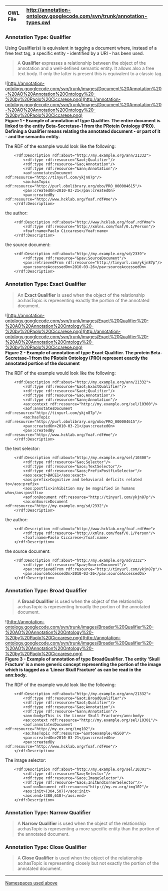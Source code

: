 | OWL File | http://annotation-ontology.googlecode.com/svn/trunk/annotation-types.owl  |
|:---------|:--------------------------------------------------------------------------|

### Annotation Type: Qualifier ###

Using Qualifier(s) is equivalent in tagging a document where, instead of a free text tag, a specific entity - identified by a URI - has been used.

<blockquote>
A <b>Qualifier</b> expresses a relationship between the object of the annotation and a well-defined semantic entity. It allows also a free text body. If only the latter is present this is equivalent to a classic tag.<br>
</blockquote>

![http://annotation-ontology.googlecode.com/svn/trunk/images/Document%20Annotation%20-%20AO%20Annotation%20Ontology%20-%20by%20Paolo%20Ciccarese.png](http://annotation-ontology.googlecode.com/svn/trunk/images/Document%20Annotation%20-%20AO%20Annotation%20Ontology%20-%20by%20Paolo%20Ciccarese.png)<br />
<b>Figure 1 - Example of annotation of type Qualifier. The entire document is linked to the entity Beta-Secretase-1 from the PRotein Ontology (PRO). Defining a Qualifier means relating the annotated document - or part of it - and the semantic entity.</b>


The RDF of the example would look like the following:
```
    <rdf:Description rdf:about="http://my.example.org/ann/21332">
        <rdf:type rdf:resource="&aot;Qualifier"/>
        <rdf:type rdf:resource="&ao;Annotation"/>
        <rdf:type rdf:resource="&ann;Annotation"/>
        <aof:annotatesDocument rdf:resource="http://tinyurl.com/ykjn87p"/>
        <ao:hasTopic rdf:resource="http://purl.obolibrary.org/obo/PRO_000004615"/>
        <pav:createdOn>2010-03-21</pav:createdOn>
        <pav:createdBy rdf:resource="http://www.hcklab.org/foaf.rdf#me"/>
    </rdf:Description> 
```

the author:

```
    <rdf:Description rdf:about="http://www.hcklab.org/foaf.rdf#me">
        <rdf:type rdf:resource="http://xmlns.com/foaf/0.1/Person"/>
        <foaf:name>Paolo Ciccarese</foaf:name>
    </rdf:Description> 
```

the source document:

```
    <rdf:Description rdf:about="http://my.example.org/sd/2339">
        <rdf:type rdf:resource="&pav;SourceDocument"/>
        <pav:retrievedFrom rdf:resource="http://tinyurl.com/ykjn87p"/>
        <pav:sourceAccessedOn>2010-03-26</pav:sourceAccessedOn>
    </rdf:Description> 
```

### Annotation Type: Exact Qualifier ###

<blockquote>
An <b>Exact Qualifier</b> is used when the object of the relationship ao:hasTopic is representing exactly the portion of the annotated document.<br>
</blockquote>

![http://annotation-ontology.googlecode.com/svn/trunk/images/Exact%20Qualifier%20-%20AO%20Annotation%20Ontology%20-%20by%20Paolo%20Ciccarese.png](http://annotation-ontology.googlecode.com/svn/trunk/images/Exact%20Qualifier%20-%20AO%20Annotation%20Ontology%20-%20by%20Paolo%20Ciccarese.png)<br />
<b>Figure 2 - Example of annotation of type Exact Qualifier. The protein Beta-Secretase-1 from the PRotein Ontology (PRO) represent exactly the annotated portion of the document </b>

The RDF of the example would look like the following:
```
    <rdf:Description rdf:about="http://my.example.org/ann/21332">
        <rdf:type rdf:resource="&aot;ExactQualifier"/>
        <rdf:type rdf:resource="&aot;Qualifier"/>
        <rdf:type rdf:resource="&ao;Annotation"/>
        <rdf:type rdf:resource="&ann;Annotation"/>
        <ao:context rdf:resource="http://my.example.org/sel/10300"/>
        <aof:annotatesDocument rdf:resource="http://tinyurl.com/ykjn87p"/>
        <ao:hasTopic rdf:resource="http://purl.obolibrary.org/obo/PRO_000004615"/>
        <pav:createdOn>2010-03-21</pav:createdOn>
        <pav:createdBy rdf:resource="http://www.hcklab.org/foaf.rdf#me"/>
    </rdf:Description> 
```

the text selector:

```
    <rdf:Description rdf:about="http://my.example.org/sel/10300">
        <rdf:type rdf:resource="&ao;Selector"/>
        <rdf:type rdf:resource="&aos;TextSelector"/>
        <rdf:type rdf:resource="&aos;PrefixPostfixSelector"/>
        <aos:exact>BACE1</aos:exact>
        <aos:prefix>Cognitive and behavioral deficits related to</aos:prefix>
        <aos:postfix>inhibition may be magnified in humans who</aos:postfix>
        <aof:onDocument rdf:resource="http://tinyurl.com/ykjn87p"/>
        <ao:onSourceDocument rdf:resource="http://my.example.org/sd/2332"/>
    </rdf:Description>
```

the author:

```
    <rdf:Description rdf:about="http://www.hcklab.org/foaf.rdf#me">
        <rdf:type rdf:resource="http://xmlns.com/foaf/0.1/Person"/>
        <foaf:name>Paolo Ciccarese</foaf:name>
    </rdf:Description> 
```

the source document:

```
    <rdf:Description rdf:about="http://my.example.org/sd/2332">
        <rdf:type rdf:resource="&pav;SourceDocument"/>
        <pav:retrievedFrom rdf:resource="http://tinyurl.com/ykjn87p"/>
        <pav:sourceAccessedOn>2010-03-26</pav:sourceAccessedOn>
    </rdf:Description> 
```

### Annotation Type: Broad Qualifier ###

<blockquote>
A <b>Broad Qualifier</b> is used when the object of the relationship ao:hasTopic is representing broadly the portion of the annotated document.<br>
</blockquote>

![http://annotation-ontology.googlecode.com/svn/trunk/images/Broader%20Qualifier%20-%20AO%20Annotation%20Ontology%20-%20by%20Paolo%20Ciccarese.png](http://annotation-ontology.googlecode.com/svn/trunk/images/Broader%20Qualifier%20-%20AO%20Annotation%20Ontology%20-%20by%20Paolo%20Ciccarese.png)<br />
<b>Figure 3 - Example of annotation of type BroadQualifier. The entity 'Skull Fracture' is a more generic concept representing the portion of the image which is tagged as a 'Linear Skull Fracture' as can be read in the ann:body.</b>

The RDF of the example would look like the following:
```
    <rdf:Description rdf:about="http://my.example.org/ann/21332">
        <rdf:type rdf:resource="&aot;BroadQualifier"/>
        <rdf:type rdf:resource="&aot;Qualifier"/>
        <rdf:type rdf:resource="&ao;Annotation"/>
        <rdf:type rdf:resource="&ann;Annotation"/>
        <ann:body>This is the Linear Skull Fracture</ann:body>
        <ao:context rdf:resource="http://my.example.org/sel/10301"/>
        <aof:annotatesDocument rdf:resource="http://my.ex.org/img102"/>
        <ao:hasTopic rdf:resource="&ontoexample;46560"/>
        <pav:createdOn>2010-03-21</pav:createdOn>
        <pav:createdBy rdf:resource="http://www.hcklab.org/foaf.rdf#me"/>
    </rdf:Description> 
```

The image selector:

```
    <rdf:Description rdf:about="http://my.example.org/sel/10301">
        <rdf:type rdf:resource="&ao;Selector"/>
        <rdf:type rdf:resource="&aos;ImageSelector"/>
        <rdf:type rdf:resource="&aos;InitEndCornerSelector"/>
        <aof:onDocument rdf:resource="http://my.ex.org/img102"/>
        <aos:init>(304,507)</aos:init>
        <aos:end>(380,618)</aos:end>
    </rdf:Description>
```

### Annotation Type: Narrow Qualifier ###

<blockquote>
A <b>Narrow Qualifier</b> is used when the object of the relationship ao:hasTopic is representing a more specific entity than the portion of the annotated document.<br>
</blockquote>

### Annotation Type: Close Qualifier ###

<blockquote>
A <b>Close Qualifier</b> is used when the object of the relationship ao:hasTopic is representing closely but not exactly the portion of the annotated document.<br>
</blockquote>

---

[Namespaces used above](Namespaces.md)